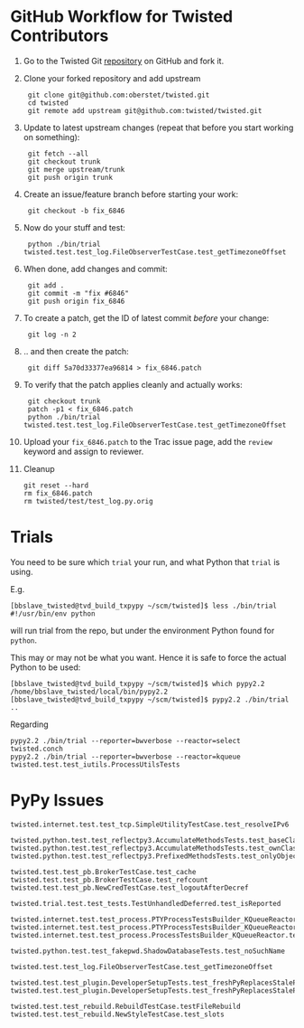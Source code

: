 # GitHub Workflow for Twisted Contributors

1. Go to the Twisted Git [repository](https://github.com/twisted/twisted) on GitHub and fork it.

2. Clone your forked repository and add upstream

		git clone git@github.com:oberstet/twisted.git
		cd twisted
		git remote add upstream git@github.com:twisted/twisted.git

3. Update to latest upstream changes (repeat that before you start working on something):

		git fetch --all
		git checkout trunk
		git merge upstream/trunk
		git push origin trunk

4. Create an issue/feature branch before starting your work:

		git checkout -b fix_6846

5. Now do your stuff and test:

		python ./bin/trial twisted.test.test_log.FileObserverTestCase.test_getTimezoneOffset

6. When done, add changes and commit:

		git add .
		git commit -m "fix #6846"
		git push origin fix_6846

7. To create a patch, get the ID of latest commit *before* your change:

		git log -n 2

8. .. and then create the patch:

		git diff 5a70d33377ea96814 > fix_6846.patch

9. To verify that the patch applies cleanly and actually works:

		git checkout trunk
		patch -p1 < fix_6846.patch
		python ./bin/trial twisted.test.test_log.FileObserverTestCase.test_getTimezoneOffset

10. Upload your `fix_6846.patch` to the Trac issue page, add the `review` keyword and assign to reviewer.

11. Cleanup

		git reset --hard
		rm fix_6846.patch
		rm twisted/test/test_log.py.orig

# Trials

You need to be sure which `trial` your run, and what Python that `trial` is using.

E.g.

	[bbslave_twisted@tvd_build_txpypy ~/scm/twisted]$ less ./bin/trial
	#!/usr/bin/env python

will run trial from the repo, but under the environment Python found for `python`.

This may or may not be what you want. Hence it is safe to force the actual Python to be used:

	[bbslave_twisted@tvd_build_txpypy ~/scm/twisted]$ which pypy2.2
	/home/bbslave_twisted/local/bin/pypy2.2
	[bbslave_twisted@tvd_build_txpypy ~/scm/twisted]$ pypy2.2 ./bin/trial ..

Regarding

	pypy2.2 ./bin/trial --reporter=bwverbose --reactor=select twisted.conch
	pypy2.2 ./bin/trial --reporter=bwverbose --reactor=kqueue twisted.test.test_iutils.ProcessUtilsTests

# PyPy Issues

	twisted.internet.test.test_tcp.SimpleUtilityTestCase.test_resolveIPv6

	twisted.python.test.test_reflectpy3.AccumulateMethodsTests.test_baseClass
	twisted.python.test.test_reflectpy3.AccumulateMethodsTests.test_ownClass
	twisted.python.test.test_reflectpy3.PrefixedMethodsTests.test_onlyObject

	twisted.test.test_pb.BrokerTestCase.test_cache
	twisted.test.test_pb.BrokerTestCase.test_refcount
	twisted.test.test_pb.NewCredTestCase.test_logoutAfterDecref

	twisted.trial.test.test_tests.TestUnhandledDeferred.test_isReported

	twisted.internet.test.test_process.PTYProcessTestsBuilder_KQueueReactor.test_openFileDescriptors
	twisted.internet.test.test_process.PTYProcessTestsBuilder_KQueueReactor.test_processExitedWithSignal
	twisted.internet.test.test_process.ProcessTestsBuilder_KQueueReactor.test_write

	twisted.python.test.test_fakepwd.ShadowDatabaseTests.test_noSuchName

	twisted.test.test_log.FileObserverTestCase.test_getTimezoneOffset

	twisted.test.test_plugin.DeveloperSetupTests.test_freshPyReplacesStalePyc
	twisted.test.test_plugin.DeveloperSetupTests.test_freshPyReplacesStalePyc

	twisted.test.test_rebuild.RebuildTestCase.testFileRebuild
	twisted.test.test_rebuild.NewStyleTestCase.test_slots
	
